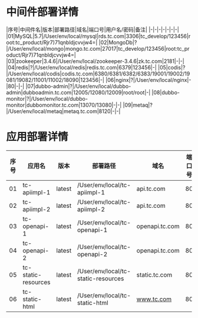 # 中间件部署详情

|序号|中间件名|版本|部署路径|域名|端口号|用户名/密码|备注|
|-|-|-|-|-|-|-|
|01|MySQL|5.7|/User/env/local/mysql|rds.tc.com|3306|tc_develop/123456|root:tc_product/Rjr7)71qnbldjcvvjw4=|
|02|MongoDb|?|/User/env/local/mongo|mongo.tc.com|27017|tc_develop/123456|root:tc_product/Rjr7)71qnbldjcvvjw4=|
|03|zookeeper|3.4.6|/User/env/local/zookeeper-3.4.6|zk.tc.com|2181|-|-|
|04|redis|?|/User/env/local/redis|redis.tc.com|6379|123456|-|
|05|codis|?|/User/env/local/codis|codis.tc.com|6380/6381/6382/6383/19001/19002/19081/19082/11001/11002/18090|123456|-|
|06|nginx|?|/User/env/local/nginx|-|80|-|-|
|07|dubbo-admin|?|/User/env/local/dubbo-admin|dubboadmin.tc.com|12005/12080/12009|root/root|-|
|08|dubbo-monitor|?|/User/env/local/dubbo-monitor|dubbomonitor.tc.com|13070/13080|-|-|
|09|metaq|?|/User/env/local/metaq|metaq.tc.com|8120|-|-|

# 应用部署详情

|序号|应用名|版本|部署路径|域名|端口号|备注|
|-|-|-|-|-|-|-|
|01|tc-apiimpl-1|latest|/User/env/local/tc-apiimpl-1|api.tc.com|80|-|
|02|tc-apiimpl-2|latest|/User/env/local/tc-apiimpl-2|api.tc.com|80|-|
|03|tc-openapi-1|latest|/User/env/local/tc-openapi-1|openapi.tc.com|80|-|
|04|tc-openapi-2|latest|/User/env/local/tc-openapi-2|openapi.tc.com|80|-|
|05|tc-static-resources|latest|/User/env/local/tc-static-resources|static.tc.com|80|-|
|06|tc-static-html|latest|/User/env/local/tc-static-html|www.tc.com|80|-|
